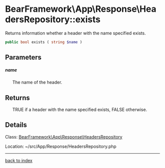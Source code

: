 # BearFramework\App\Response\HeadersRepository::exists

Returns information whether a header with the name specified exists.

```php
public bool exists ( string $name )
```

## Parameters

##### name

&nbsp;&nbsp;&nbsp;&nbsp;&nbsp;&nbsp;The name of the header.

## Returns

&nbsp;&nbsp;&nbsp;&nbsp;&nbsp;&nbsp;TRUE if a header with the name specified exists, FALSE otherwise.

## Details

Class: [BearFramework\App\Response\HeadersRepository](bearframework.app.response.headersrepository.class.md)

Location: ~/src/App/Response/HeadersRepository.php

---

[back to index](index.md)


